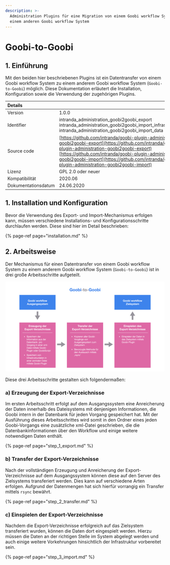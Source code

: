 ```yaml
---
description: >-
  Administration Plugins für eine Migration von einem Goobi workflow System zu
  einem anderen Goobi workflow System
---
```


# Goobi-to-Goobi

## 1. Einführung

Mit den beiden hier beschriebenen Plugins ist ein Datentransfer von einem Goobi workflow System zu einem anderem Goobi workflow System \(`Goobi-to-Goobi`\) möglich. Diese Dokumentation erläutert die Installation, Konfiguration sowie die Verwendung der zugehörigen Plugins.

| Details |  |
| :--- | :--- |
| Version | 1.0.0 |
| Identifier | intranda\_administration\_goobi2goobi\_export  intranda\_administration\_goobi2goobi\_import\_infrastructure  intranda\_administration\_goobi2goobi\_import\_data |
| Source code | [https://github.com/intranda/goobi-plugin-administration-goobi2goobi-export](https://github.com/intranda/goobi-plugin-administration-goobi2goobi-export)  [https://github.com/intranda/goobi-plugin-administration-goobi2goobi-import](https://github.com/intranda/goobi-plugin-administration-goobi2goobi-import) |
| Lizenz | GPL 2.0 oder neuer |
| Kompatibilität | 2020.06 |
| Dokumentationsdatum | 24.06.2020 |

## 1. Installation und Konfiguration

Bevor die Verwendung des Export- und Import-Mechanismus erfolgen kann, müssen verschiedene Installations- und Konfigurationsschritte durchlaufen werden. Diese sind hier im Detail beschrieben:

{% page-ref page="installation.md" %}

## 2. Arbeitsweise

Der Mechanismus für einen Datentransfer von einem Goobi workflow System zu einem anderem Goobi workflow System \(`Goobi-to-Goobi`\) ist in drei große Arbeitsschritte aufgeteilt.

![Funktionsweise des Goobi-to-Goobi Datenaustausches](../../.gitbook/assets/intranda_administration_goobi_to_goobi_description_de.png)

Diese drei Arbeitsschritte gestalten sich folgendermaßen:

### a\) Erzeugung der Export-Verzeichnisse

Im ersten Arbeitsschritt erfolgt auf dem Ausgangssystem eine Anreicherung der Daten innerhalb des Dateisystems mit denjenigen Informationen, die Goobi intern in der Datenbank für jeden Vorgang gespeichert hat. Mit der Ausführung dieses Arbeitsschrittes wird somit in den Ordner eines jeden Goobi-Vorgangs eine zusätzliche xml-Datei geschrieben, die die Datenbankinformationen über den Workflow und einige weitere notwendigen Daten enthält.

{% page-ref page="step\_1\_export.md" %}

### b\) Transfer der Export-Verzeichnisse

Nach der vollständigen Erzeugung und Anreicherung der Export-Verzeichnisse auf dem Ausgangssystem können diese auf den Server des Zielsystems transferiert werden. Dies kann auf verschiedene Arten erfolgen. Aufgrund der Datenmengen hat sich hierfür vorrangig ein Transfer mittels `rsync` bewährt.

{% page-ref page="step\_2\_transfer.md" %}

### c\) Einspielen der Export-Verzeichnisse

Nachdem die Export-Verzeichnisse erfolgreich auf das Zielsystem transferiert wurden, können die Daten dort eingespielt werden. Hierzu müssen die Daten an der richtigen Stelle im System abgelegt werden und auch einige weitere Vorkehrungen hinsichtlich der Infrastruktur vorbereitet sein.

{% page-ref page="step\_3\_import.md" %}
